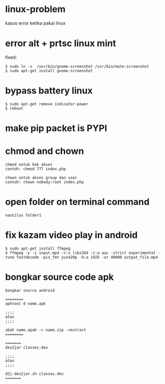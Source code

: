 # linux-problem
kasus error ketika pakai linux
# error alt + prtsc linux mint
fixed:
```
$ sudo ln -s  /usr/bin/gnome-screenshot /usr/bin/mate-screenshot
$ sudo apt-get install gnome-screenshot
```

# bypass battery linux
```
$ sudo apt-get remove indicator-power
$ reboot
```

# make pip packet is PYPI

# chmod and chown
```
chmod untuk hak akses 
contoh: chmod 777 index.php

chown untuk akses group dan user
contoh: chown nobody:root index.php
```
# open folder on terminal command
```
nautilus folder1
```

# fix kazam video play in android
```
$ sudo apt-get install ffmpeg
$ ffmpeg -y -i input.mp4 -c:v libx264 -c:a aac -strict experimental -tune fastdecode -pix_fmt yuv420p -b:a 192k -ar 48000 output_file.mp4
```

# bongkar source code apk
```
bongkar source android

========
apktool d name.apk

;;;;
atau
;;;;

ubah name.apak -> name.zip ->extract
========

=======
dex2jar classes.dex

;;;;
atau
;;;;

d2j-dex2jar.sh classes.dex
=======

```
